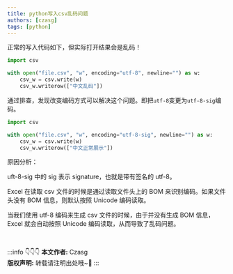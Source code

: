 ```yaml
---
title: python写入csv乱码问题
authors: [czasg]
tags: [python]
---
```


<!--truncate-->
正常的写入代码如下，但实际打开结果会是乱码！
```python
import csv

with open("file.csv", "w", encoding="utf-8", newline="") as w:
    csv_w = csv.write(w)
    csv_w.writerow(["中文乱码"])
```

通过排查，发现改变编码方式可以解决这个问题。即把`utf-8`变更为`utf-8-sig`编码。

```python
import csv

with open("file.csv", "w", encoding="utf-8-sig", newline="") as w:
    csv_w = csv.write(w)
    csv_w.writerow(["中文正常展示"])
```

原因分析：

uft-8-sig 中的 sig 表示 signature，也就是带有签名的 utf-8。

Excel 在读取 csv 文件的时候是通过读取文件头上的 BOM 来识别编码。如果文件头没有 BOM 信息，则默认按照 Unicode 编码读取。

当我们使用 utf-8 编码来生成 csv 文件的时候，由于并没有生成 BOM 信息，Excel 就会自动按照 Unicode 编码读取，从而导致了乱码问题。


<br/>

:::info 👇👇👇
**本文作者:** Czasg    
**版权声明:** 转载请注明出处哦~👮‍
:::
